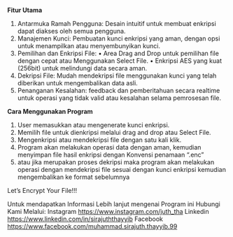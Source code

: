 **Fitur Utama**
1.	Antarmuka Ramah Pengguna: Desain intuitif untuk membuat enkripsi dapat diakses oleh semua pengguna.
2.	Manajemen Kunci: Pembuatan kunci enkripsi yang aman, dengan opsi untuk menampilkan atau menyembunyikan kunci.
3.	Pemilihan dan Enkripsi File:
    •	Area Drag and Drop untuk pemilihan file dengan cepat atau Menggunakan Select File.
    •	Enkripsi AES yang kuat (256bit) untuk melindungi data secara aman.
4.	Dekripsi File: Mudah mendekripsi file menggunakan kunci yang telah diberikan untuk mengembalikan data asli.
5.	Penanganan Kesalahan: feedback dan pemberitahuan secara realtime untuk operasi yang tidak valid atau kesalahan selama pemrosesan file.

**Cara Menggunakan Program**
1.	User memasukkan atau mengenerate kunci enkripsi.
2.	Memilih file untuk dienkripsi melalui drag and drop atau Select File.
3.	Mengenkripsi atau mendekripsi file dengan satu kali klik.
4.	Program akan melakukan operasi data dengan aman, kemudian menyimpan file hasil enkripsi dengan Konvensi penamaan “.enc”
5.	atau jika merupakan proses dekripsi maka program akan melakukan operasi dengan mendekripsi file sesuai dengan kunci enkripsi kemudian mengembalikan ke format sebelumnya

Let’s Encrypt Your File!!!

Untuk mendapatkan Informasi Lebih lanjut mengenai Program ini Hubungi Kami Melalui:
Instagram https://www.instagram.com/juth_tha 
Linkedin https://www.linkedin.com/in/sirajuththayyib
Facebook https://www.facebook.com/muhammad.sirajuth.thayyib.99 
